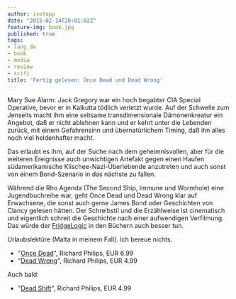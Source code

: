 ```yaml
---
author: isotopp
date: "2015-02-14T20:01:02Z"
feature-img: book.jpg
published: true
tags:
- lang_de
- book
- media
- review
- scifi
title: 'Fertig gelesen: Once Dead und Dead Wrong'
---
```

Mary Sue Alarm: Jack Gregory war ein hoch begabter CIA Special Operative, bevor er in Kalkutta tödlich verletzt wurde. Auf der Schwelle zum Jenseits macht ihm eine seltsame transdimensionale Dämonenkreatur ein Angebot, daß er nicht ablehnen kann und er kehrt unter die Lebenden zurück, mit einem Gefahrensinn und übernatürlichem Timing, daß ihn alles noch viel heldenhafter macht.

Das erlaubt es ihm, auf der Suche nach dem geheimnisvollen, aber für die weiteren Ereignisse auch unwichtigen Artefakt gegen einen Haufen südamerikamische Klischee-Nazi-Überlebende anzutreten und auch sonst von einem Bond-Szenario in das nächste zu fallen.

Während die Rho Agenda (The Second Ship, Immune und Wormhole) eine Jugendbuchreihe war, geht Once Dead und Dead Wrong klar auf Erwachsene, die sonst auch gerne James Bond oder Geschichten von Clancy gelesen hätten. Der Schreibstil und die Erzählweise ist cinematisch und eigentlich schreit die Geschichte nach einer aufwendigen Verfilmung. Das würde der
[FridgeLogic](http://tvtropes.org/pmwiki/pmwiki.php/Main/FridgeLogic) in den Büchern auch besser tun.

Urlaubslektüre (Malta in meinem Fall). Ich bereue nichts.

- "[Once Dead](https://www.amazon.de/Once-Dead-Agenda-Inception-English-ebook/dp/B00IAYG68I
)", Richard Philips, EUR 6.99
- "[Dead Wrong](https://www.amazon.de/Dead-Wrong-Agenda-Inception-English-ebook/dp/B00JU73A60)", Richard Philips, EUR 4.99

Auch bald:

- "[Dead Shift](https://www.amazon.de/Dead-Shift-Agenda-Inception-English-ebook/dp/B00QJ1V5RQ)", Richard Philips, EUR 4.99
